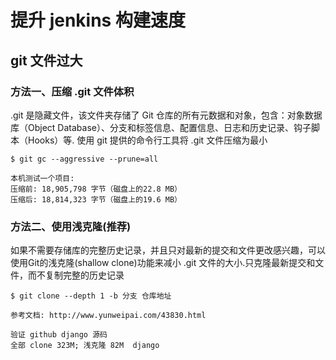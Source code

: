 # 提升 jenkins 构建速度

## git 文件过大

### 方法一、压缩 .git 文件体积

  .git 是隐藏文件，该文件夹存储了 Git 仓库的所有元数据和对象，包含：对象数据库（Object Database）、分支和标签信息、配置信息、日志和历史记录、钩子脚本（Hooks）等.
  使用 git 提供的命令行工具将 .git 文件压缩为最小

    $ git gc --aggressive --prune=all

    本机测试一个项目:
    压缩前: 18,905,798 字节（磁盘上的22.8 MB）
    压缩后: 18,814,323 字节（磁盘上的19.6 MB）

### 方法二、使用浅克隆(推荐)

  如果不需要存储库的完整历史记录，并且只对最新的提交和文件更改感兴趣，可以使用Git的浅克隆(shallow clone)功能来减小 .git 文件的大小.只克隆最新提交和文件，而不复制完整的历史记录

    $ git clone --depth 1 -b 分支 仓库地址

    参考文档: http://www.yunweipai.com/43830.html

    验证 github django 源码
    全部 clone 323M; 浅克隆 82M	django

